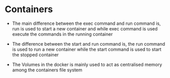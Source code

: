 # Containers

* The main difference between the exec command and run command is, run is used to start a new container and while exec command is used execute the commands in the running container

* The difference between the start and run command is, the run command is used to run a new container while the start command is used to start the stopped container

* The Volumes in the docker is mainly used to act as centralised memory among the containers file  system